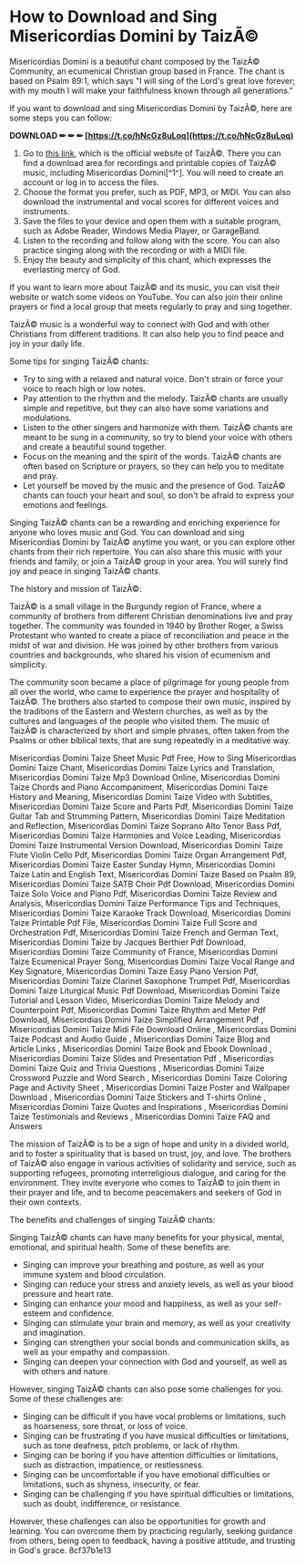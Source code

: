 # How to Download and Sing Misericordias Domini by TaizÃ©
 
Misericordias Domini is a beautiful chant composed by the TaizÃ© Community, an ecumenical Christian group based in France. The chant is based on Psalm 89:1, which says "I will sing of the Lord's great love forever; with my mouth I will make your faithfulness known through all generations."
 
If you want to download and sing Misericordias Domini by TaizÃ©, here are some steps you can follow:
 
**DOWNLOAD ✏ ✏ ✏ [https://t.co/hNcGz8uLoq](https://t.co/hNcGz8uLoq)**


 
1. Go to [this link](https://www.taize.fr/en_article13808.html), which is the official website of TaizÃ©. There you can find a download area for recordings and printable copies of TaizÃ© music, including Misericordias Domini[^1^]. You will need to create an account or log in to access the files.
2. Choose the format you prefer, such as PDF, MP3, or MIDI. You can also download the instrumental and vocal scores for different voices and instruments.
3. Save the files to your device and open them with a suitable program, such as Adobe Reader, Windows Media Player, or GarageBand.
4. Listen to the recording and follow along with the score. You can also practice singing along with the recording or with a MIDI file.
5. Enjoy the beauty and simplicity of this chant, which expresses the everlasting mercy of God.

If you want to learn more about TaizÃ© and its music, you can visit their website or watch some videos on YouTube. You can also join their online prayers or find a local group that meets regularly to pray and sing together.
 
TaizÃ© music is a wonderful way to connect with God and with other Christians from different traditions. It can also help you to find peace and joy in your daily life.
  
Some tips for singing TaizÃ© chants:

- Try to sing with a relaxed and natural voice. Don't strain or force your voice to reach high or low notes.
- Pay attention to the rhythm and the melody. TaizÃ© chants are usually simple and repetitive, but they can also have some variations and modulations.
- Listen to the other singers and harmonize with them. TaizÃ© chants are meant to be sung in a community, so try to blend your voice with others and create a beautiful sound together.
- Focus on the meaning and the spirit of the words. TaizÃ© chants are often based on Scripture or prayers, so they can help you to meditate and pray.
- Let yourself be moved by the music and the presence of God. TaizÃ© chants can touch your heart and soul, so don't be afraid to express your emotions and feelings.

Singing TaizÃ© chants can be a rewarding and enriching experience for anyone who loves music and God. You can download and sing Misericordias Domini by TaizÃ© anytime you want, or you can explore other chants from their rich repertoire. You can also share this music with your friends and family, or join a TaizÃ© group in your area. You will surely find joy and peace in singing TaizÃ© chants.
  
The history and mission of TaizÃ©:
 
TaizÃ© is a small village in the Burgundy region of France, where a community of brothers from different Christian denominations live and pray together. The community was founded in 1940 by Brother Roger, a Swiss Protestant who wanted to create a place of reconciliation and peace in the midst of war and division. He was joined by other brothers from various countries and backgrounds, who shared his vision of ecumenism and simplicity.
 
The community soon became a place of pilgrimage for young people from all over the world, who came to experience the prayer and hospitality of TaizÃ©. The brothers also started to compose their own music, inspired by the traditions of the Eastern and Western churches, as well as by the cultures and languages of the people who visited them. The music of TaizÃ© is characterized by short and simple phrases, often taken from the Psalms or other biblical texts, that are sung repeatedly in a meditative way.
 
Misericordias Domini Taize Sheet Music Pdf Free,  How to Sing Misericordias Domini Taize Chant,  Misericordias Domini Taize Lyrics and Translation,  Misericordias Domini Taize Mp3 Download Online,  Misericordias Domini Taize Chords and Piano Accompaniment,  Misericordias Domini Taize History and Meaning,  Misericordias Domini Taize Video with Subtitles,  Misericordias Domini Taize Score and Parts Pdf,  Misericordias Domini Taize Guitar Tab and Strumming Pattern,  Misericordias Domini Taize Meditation and Reflection,  Misericordias Domini Taize Soprano Alto Tenor Bass Pdf,  Misericordias Domini Taize Harmonies and Voice Leading,  Misericordias Domini Taize Instrumental Version Download,  Misericordias Domini Taize Flute Violin Cello Pdf,  Misericordias Domini Taize Organ Arrangement Pdf,  Misericordias Domini Taize Easter Sunday Hymn,  Misericordias Domini Taize Latin and English Text,  Misericordias Domini Taize Based on Psalm 89,  Misericordias Domini Taize SATB Choir Pdf Download,  Misericordias Domini Taize Solo Voice and Piano Pdf,  Misericordias Domini Taize Review and Analysis,  Misericordias Domini Taize Performance Tips and Techniques,  Misericordias Domini Taize Karaoke Track Download,  Misericordias Domini Taize Printable Pdf File,  Misericordias Domini Taize Full Score and Orchestration Pdf,  Misericordias Domini Taize French and German Text,  Misericordias Domini Taize by Jacques Berthier Pdf Download,  Misericordias Domini Taize Community of France,  Misericordias Domini Taize Ecumenical Prayer Song,  Misericordias Domini Taize Vocal Range and Key Signature,  Misericordias Domini Taize Easy Piano Version Pdf,  Misericordias Domini Taize Clarinet Saxophone Trumpet Pdf,  Misericordias Domini Taize Liturgical Music Pdf Download,  Misericordias Domini Taize Tutorial and Lesson Video,  Misericordias Domini Taize Melody and Counterpoint Pdf,  Misericordias Domini Taize Rhythm and Meter Pdf Download,  Misericordias Domini Taize Simplified Arrangement Pdf ,  Misericordias Domini Taize Midi File Download Online ,  Misericordias Domini Taize Podcast and Audio Guide ,  Misericordias Domini Taize Blog and Article Links ,  Misericordias Domini Taize Book and Ebook Download ,  Misericordias Domini Taize Slides and Presentation Pdf ,  Misericordias Domini Taize Quiz and Trivia Questions ,  Misericordias Domini Taize Crossword Puzzle and Word Search ,  Misericordias Domini Taize Coloring Page and Activity Sheet ,  Misericordias Domini Taize Poster and Wallpaper Download ,  Misericordias Domini Taize Stickers and T-shirts Online ,  Misericordias Domini Taize Quotes and Inspirations ,  Misericordias Domini Taize Testimonials and Reviews ,  Misericordias Domini Taize FAQ and Answers
 
The mission of TaizÃ© is to be a sign of hope and unity in a divided world, and to foster a spirituality that is based on trust, joy, and love. The brothers of TaizÃ© also engage in various activities of solidarity and service, such as supporting refugees, promoting interreligious dialogue, and caring for the environment. They invite everyone who comes to TaizÃ© to join them in their prayer and life, and to become peacemakers and seekers of God in their own contexts.
 
The benefits and challenges of singing TaizÃ© chants:
 
Singing TaizÃ© chants can have many benefits for your physical, mental, emotional, and spiritual health. Some of these benefits are:

- Singing can improve your breathing and posture, as well as your immune system and blood circulation.
- Singing can reduce your stress and anxiety levels, as well as your blood pressure and heart rate.
- Singing can enhance your mood and happiness, as well as your self-esteem and confidence.
- Singing can stimulate your brain and memory, as well as your creativity and imagination.
- Singing can strengthen your social bonds and communication skills, as well as your empathy and compassion.
- Singing can deepen your connection with God and yourself, as well as with others and nature.

However, singing TaizÃ© chants can also pose some challenges for you. Some of these challenges are:

- Singing can be difficult if you have vocal problems or limitations, such as hoarseness, sore throat, or loss of voice.
- Singing can be frustrating if you have musical difficulties or limitations, such as tone deafness, pitch problems, or lack of rhythm.
- Singing can be boring if you have attention difficulties or limitations, such as distraction, impatience, or restlessness.
- Singing can be uncomfortable if you have emotional difficulties or limitations, such as shyness, insecurity, or fear.
- Singing can be challenging if you have spiritual difficulties or limitations, such as doubt, indifference, or resistance.

However, these challenges can also be opportunities for growth and learning. You can overcome them by practicing regularly, seeking guidance from others, being open to feedback, having a positive attitude, and trusting in God's grace.
 8cf37b1e13
 
